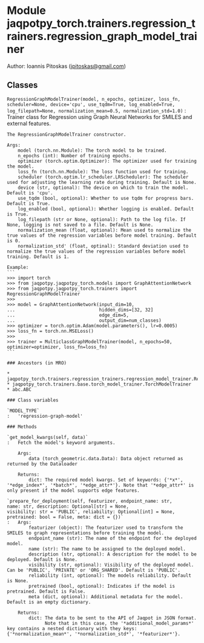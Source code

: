 Module jaqpotpy_torch.trainers.regression_trainers.regression_graph_model_trainer
=================================================================================
Author: Ioannis Pitoskas (jpitoskas@gmail.com)

Classes
-------

`RegressionGraphModelTrainer(model, n_epochs, optimizer, loss_fn, scheduler=None, device='cpu', use_tqdm=True, log_enabled=True, log_filepath=None, normalization_mean=0.5, normalization_std=1.0)`
:   Trainer class for Regression using Graph Neural Networks for SMILES and external features. 
    
    The RegressionGraphModelTrainer constructor.
    
    Args:
        model (torch.nn.Module): The torch model to be trained.
        n_epochs (int): Number of training epochs.
        optimizer (torch.optim.Optimizer): The optimizer used for training the model.
        loss_fn (torch.nn.Module): The loss function used for training.
        scheduler (torch.optim.lr_scheduler.LRScheduler): The scheduler used for adjusting the learning rate during training. Default is None.
        device (str, optional): The device on which to train the model. Default is 'cpu'.
        use_tqdm (bool, optional): Whether to use tqdm for progress bars. Default is True.
        log_enabled (bool, optional): Whether logging is enabled. Default is True.
        log_filepath (str or None, optional): Path to the log file. If None, logging is not saved to a file. Default is None.
        normalization_mean (float, optional): Mean used to normalize the true values of the regression variables before model training. Default is 0.
        normalization_std' (float, optinal): Standard deviation used to normalize the true values of the regression variables before model training. Default is 1. 
    
    Example:
    ```
    >>> import torch
    >>> from jaqpotpy.jaqpotpy_torch.models import GraphAttentionNetwork
    >>> from jaqpotpy.jaqpotpy_torch.trainers import RegressionGraphModelTrainer
    >>> 
    >>> model = GraphAttentionNetwork(input_dim=10,
    ...                               hidden_dims=[32, 32]
    ...                               edge_dim=5,
    ...                               output_dim=num_classes)
    >>> optimizer = torch.optim.Adam(model.parameters(), lr=0.0005)
    >>> loss_fn = torch.nn.MSELoss()
    >>>
    >>> trainer = MulticlassGraphModelTrainer(model, n_epochs=50, optimizer=optimizer, loss_fn=loss_fn)
    ```

    ### Ancestors (in MRO)

    * jaqpotpy_torch.trainers.regression_trainers.regression_model_trainer.RegressionModelTrainer
    * jaqpotpy_torch.trainers.base.torch_model_trainer.TorchModelTrainer
    * abc.ABC

    ### Class variables

    `MODEL_TYPE`
    :   'regression-graph-model'

    ### Methods

    `get_model_kwargs(self, data)`
    :   Fetch the model's keyword arguments.
        
        Args:
            data (torch_geometric.data.Data): Data object returned as returned by the Dataloader
        
        Returns:
            dict: The required model kwargs. Set of keywords: {'*x*', '*edge_index*', '*batch*', '*edge_attr*'}. Note that '*edge_attr*' is only present if the model supports edge features.

    `prepare_for_deployment(self, featurizer, endpoint_name: str, name: str, description: Optional[str] = None, visibility: str = 'PUBLIC', reliability: Optional[int] = None, pretrained: bool = False, meta: dict = {})`
    :   Args:
            featurizer (object): The featurizer used to transform the SMILES to graph representations before training the model.
            endpoint_name (str): The name of the endpoint for the deployed model.
            name (str): The name to be assigned to the deployed model.
            description (str, optional): A description for the model to be deployed. Default is None.
            visibility (str, optional): Visibility of the deployed model. Can be 'PUBLIC', 'PRIVATE' or 'ORG_SHARED'. Default is 'PUBLIC'.
            reliability (int, optional): The models reliability. Default is None.
            pretrained (bool, optional): Indicates if the model is pretrained. Default is False.
            meta (dict, optional): Additional metadata for the model. Default is an empty dictionary.
        
        Returns:
            dict: The data to be sent to the API of Jaqpot in JSON format.
                  Note that in this case, the '*additional_model_params*' key contains a nested dictionary with they keys: {'*normalization_mean*', '*normalization_std*', '*featurizer*'}.